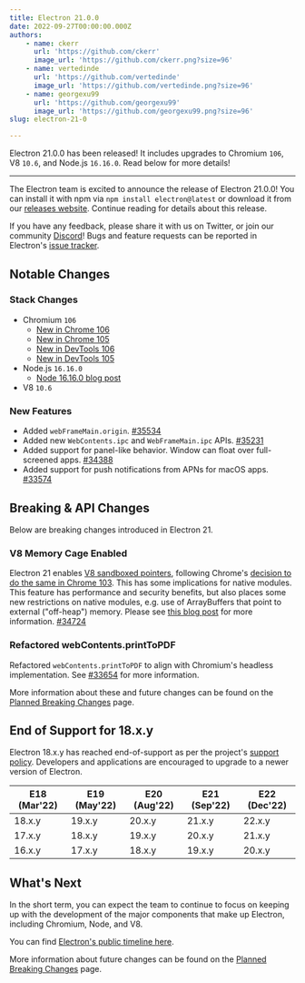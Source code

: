 ```yaml
---
title: Electron 21.0.0
date: 2022-09-27T00:00:00.000Z
authors:
    - name: ckerr
      url: 'https://github.com/ckerr'
      image_url: 'https://github.com/ckerr.png?size=96'
    - name: vertedinde
      url: 'https://github.com/vertedinde'
      image_url: 'https://github.com/vertedinde.png?size=96'
    - name: georgexu99
      url: 'https://github.com/georgexu99'
      image_url: 'https://github.com/georgexu99.png?size=96'
slug: electron-21-0

---
```


Electron 21.0.0 has been released! It includes upgrades to Chromium `106`, V8 `10.6`, and Node.js `16.16.0`. Read below for more details!

---

The Electron team is excited to announce the release of Electron 21.0.0! You can install it with npm via `npm install electron@latest` or download it from our [releases website](https://releases.electronjs.org/releases/stable). Continue reading for details about this release.

If you have any feedback, please share it with us on Twitter, or join our community [Discord](https://discord.com/invite/electronjs)! Bugs and feature requests can be reported in Electron's [issue tracker](https://github.com/electron/electron/issues).

## Notable Changes

### Stack Changes

* Chromium `106`
    * [New in Chrome 106](https://developer.chrome.com/blog/new-in-chrome-106/)
    * [New in Chrome 105](https://developer.chrome.com/blog/new-in-chrome-105/)
    * [New in DevTools 106](https://developer.chrome.com/blog/new-in-devtools-106/)
    * [New in DevTools 105](https://developer.chrome.com/blog/new-in-devtools-105/)
* Node.js `16.16.0`
    * [Node 16.16.0 blog post](https://nodejs.org/en/blog/release/v16.16.0/)
* V8 `10.6`

### New Features

* Added `webFrameMain.origin`. [#35534](https://github.com/electron/electron/pull/35534)
* Added new `WebContents.ipc` and `WebFrameMain.ipc` APIs. [#35231](https://github.com/electron/electron/pull/35231) 
* Added support for panel-like behavior. Window can float over full-screened apps. [#34388](https://github.com/electron/electron/pull/34388)
* Added support for push notifications from APNs for macOS apps. [#33574](https://github.com/electron/electron/pull/33574) 

## Breaking & API Changes

Below are breaking changes introduced in Electron 21. 

### V8 Memory Cage Enabled

Electron 21 enables [V8 sandboxed pointers](https://docs.google.com/document/d/1HSap8-J3HcrZvT7-5NsbYWcjfc0BVoops5TDHZNsnko/edit), following Chrome's [decision to do the same in Chrome 103](https://chromiumdash.appspot.com/commit/9a6a76bf13d3ca1c6788de193afc5513919dd0ed). This has some implications for native modules. This feature has performance and security benefits, but also places some new restrictions on native modules, e.g. use of ArrayBuffers that point to external ("off-heap") memory. Please see [this blog post](https://electronjs.org/blog/v8-memory-cage) for more information. [#34724](https://github.com/electron/electron/pull/34724) 

### Refactored webContents.printToPDF
Refactored `webContents.printToPDF` to align with Chromium's headless implementation. See [#33654](https://github.com/electron/electron/pull/33654) for more information.

More information about these and future changes can be found on the [Planned Breaking Changes](https://www.electronjs.org/docs/latest/breaking-changes) page.

## End of Support for 18.x.y

Electron 18.x.y has reached end-of-support as per the project's [support policy](https://www.electronjs.org/docs/latest/tutorial/electron-timelines#version-support-policy). Developers and applications are encouraged to upgrade to a newer version of Electron.

| E18 (Mar'22) | E19 (May'22) | E20 (Aug'22) | E21 (Sep'22) | E22 (Dec'22) |
| ------------ | ------------ | ------------ | ------------ | ------------ |
| 18.x.y       | 19.x.y       | 20.x.y       | 21.x.y       | 22.x.y       |
| 17.x.y       | 18.x.y       | 19.x.y       | 20.x.y       | 21.x.y       |
| 16.x.y       | 17.x.y       | 18.x.y       | 19.x.y       | 20.x.y       |

## What's Next

In the short term, you can expect the team to continue to focus on keeping up with the development of the major components that make up Electron, including Chromium, Node, and V8.

You can find [Electron's public timeline here](https://www.electronjs.org/docs/latest/tutorial/electron-timelines).

More information about future changes can be found on the [Planned Breaking Changes](https://github.com/electron/electron/blob/main/docs/breaking-changes.md) page.
